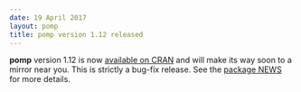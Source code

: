 ```yaml
---
date: 19 April 2017
layout: pomp
title: pomp version 1.12 released
---
```


**pomp** version 1.12 is now [available on CRAN](https://cran.r-project.org/package=pomp) and will make its way soon to a mirror near you.
This is strictly a bug-fix release.
See the [package NEWS](https://kingaa.github.io/pomp/NEWS/) for more details.
